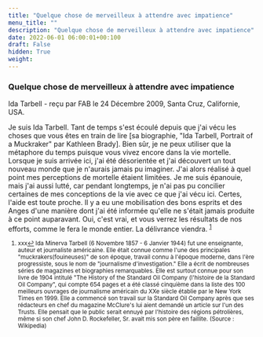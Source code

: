 ```yaml
---
title: "Quelque chose de merveilleux à attendre avec impatience"
menu_title: ""
description: "Quelque chose de merveilleux à attendre avec impatience"
date: 2022-06-01 06:00:01+00:100
draft: False
hidden: True
weight:
---
```

### Quelque chose de merveilleux à attendre avec impatience

Ida Tarbell - reçu par FAB le 24 Décembre 2009, Santa Cruz, Californie, USA.

Je suis Ida Tarbell.
Tant de temps s'est écoulé depuis que j'ai vécu les choses que vous êtes en train de lire [sa biographie, "Ida Tarbell, Portrait of a Muckraker" par Kathleen Brady]. Bien sûr, je ne peux utiliser que la métaphore du temps puisque vous vivez encore dans la vie mortelle. Lorsque je suis arrivée ici, j'ai été désorientée et j'ai découvert un tout nouveau monde que je n'aurais jamais pu imaginer. J'ai alors réalisé à quel point mes perceptions de mortelle étaient limitées. Je me suis épanouie, mais j'ai aussi lutté, car pendant longtemps, je n'ai pas pu concilier certaines de mes conceptions de la vie avec ce que j'ai vécu ici.
Certes, l'aide est toute proche. Il y a eu une mobilisation des bons esprits et des Anges d'une manière dont j'ai été informée qu'elle ne s'était jamais produite à ce point auparavant. Oui, c'est vrai, et vous verrez les résultats de nos efforts, comme le fera le monde entier. La délivrance viendra.
<sup id="a1">[1](#f1)</sup>
<small>
1. <large id="f1"> xxx[↩](#a1)
Ida Minerva Tarbell (6 Novembre 1857 - 6 Janvier 1944) fut une enseignante, auteur et journaliste américaine. Elle était connue comme l'une des principales "muckrakers(fouineuses)" de son époque, travail connu à l'époque moderne, dans l'ère progressiste, sous le nom de "journalisme d'investigation." Elle a écrit de nombreuses séries de magazines et biographies remarquables. Elle est surtout connue pour son livre de 1904 intitulé "The History of the Standard Oil Company (l'histoire de la Standard Oil Company", qui compte 654 pages et a été classé cinquième dans la liste des 100 meilleurs ouvrages de journalisme américain du XXe siècle établie par le New York Times en 1999. Elle a commencé son travail sur la Standard Oil Company après que ses rédacteurs en chef du magazine McClure's lui aient demandé un article sur l'un des Trusts. Elle pensait que le public serait ennuyé par l'histoire des régions pétrolières, même si son chef John D. Rockefeller, Sr. avait mis son père en faillite. (Source : Wikipedia)